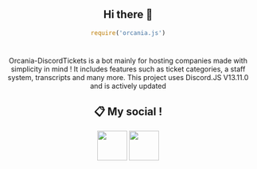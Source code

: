 <div align="center">

## Hi there 👋
```js
require('orcania.js')
```
#
Orcania-DiscordTickets is a bot mainly for hosting companies made with simplicity in mind ! It includes features such as ticket categories, a staff system, transcripts and many more.
This project uses Discord.JS V13.11.0 and is actively updated
 
## 📋 My social !

<a href="https://discord.gg/sAvvTdbN64"><img src="https://i.imgur.com/7GB2pPW.png" height="60px"></a>
<a href="https://github.com/Orcania-Dev"><img src="https://i.imgur.com/Jf9shUY.png" height="60px"></a>
</div>
